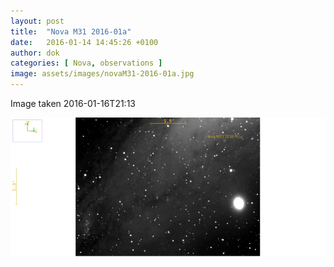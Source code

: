 ```yaml
---
layout: post
title:  "Nova M31 2016-01a"
date:   2016-01-14 14:45:26 +0100
author: dok
categories: [ Nova, observations ]
image: assets/images/novaM31-2016-01a.jpg
---
```



Image taken 2016-01-16T21:13

![](/assets/images/novaM31-2016-01a.jpg)

